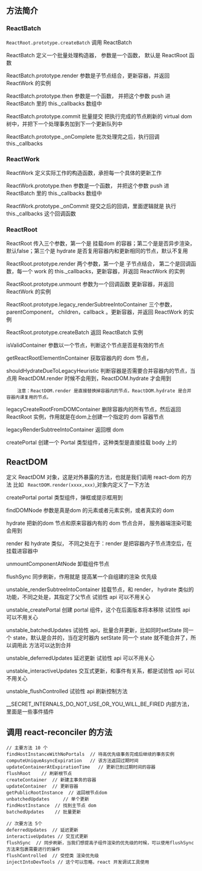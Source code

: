 ## 方法简介

### ReactBatch

`ReactRoot.prototype.createBatch` 调用 ReactBatch

ReactBatch          定义一个批量处理构造器， 参数是一个函数， 默认是 ReactRoot 函数

ReactBatch.prototype.render  参数是子节点结合，更新容器，并返回 ReactWork 的实例

ReactBatch.prototype.then   参数是一个函数， 并把这个参数 push 进 ReactBatch 里的 this._callbacks 数组中

ReactBatch.prototype.commit  批量提交 把执行完成的节点刷新的 virtual dom 树中，并把下一个处理事务加到下一个更新队列中

ReactBatch.prototype._onComplete  批次处理完之后，执行回调 this._callbacks

### ReactWork

ReactWork       定义实际工作的构造函数，承担每一个具体的更新工作

ReactWork.prototype.then  参数是一个函数， 并把这个参数 push 进 ReactBatch 里的 this._callbacks 数组中

ReactWork.prototype._onCommit  提交之后的回调，里面逻辑就是 执行 this._callbacks 这个回调函数

### ReactRoot

ReactRoot   传入三个参数，第一个是 挂载dom 的容器；第二个是是否异步渲染，默认false；第三个是 hydrate 是否复用容器内和更新相同的节点，默认不复用

ReactRoot.prototype.render    两个参数，第一个是 子节点结合， 第二个是回调函数，每一个 work 的 this._callbacks，更新容器，并返回 ReactWork 的实例

ReactRoot.prototype.unmount   参数为一个回调函数 更新容器，并返回 ReactWork 的实例

ReactRoot.prototype.legacy_renderSubtreeIntoContainer 三个参数，parentComponent， children，callback 。更新容器，并返回 ReactWork 的实例

ReactRoot.prototype.createBatch  返回 ReactBatch 实例 


isValidContainer      参数以一个节点，判断这个节点是否是有效的节点

getReactRootElementInContainer     获取容器内的 dom 节点，

shouldHydrateDueToLegacyHeuristic    判断容器是否需要合并容器内的节点，当点用 ReactDOM.render 时候不会用到，ReactDOM.hydrate 才会用到

        注意：ReactDOM.render 是直接替换掉容器内的节点，ReactDOM.hydrate 是合并 容器内课复用的节点。

legacyCreateRootFromDOMContainer    删除容器内的所有节点，然后返回 ReactRoot 实例，作用就是在dom上创建一个指定的 dom 容器节点

legacyRenderSubtreeIntoContainer    返回根 dom 

createPortal  创建一个 Portal 类型组件，这种类型是直接挂载 body 上的


## ReactDOM             

定义 ReactDOM 对象，这是对外暴露的方法，也就是我们调用 react-dom 的方法 比如 `` ReactDOM.render(xxxx,xxx)``,对象内定义了一下方法

createPortal       portal 类型组件，弹框或提示框用到

findDOMNode        参数是真是dom 的元素或者元素实例，或者真实的 dom

hydrate            把新的dom 节点和原来容器内有的 dom 节点合并， 服务器端渲染可能会用到

render             和 hydrate 类似， 不同之处在于：render 是把容器内子节点清空后，在挂载进容器中

unmountComponentAtNode  卸载组件节点

flushSync   同步刷新，作用就是 提高某一个自组建的渲染 优先级


unstable_renderSubtreeIntoContainer  挂载节点，和 render， hydrate 类似的功能，不同之处是，其指定了父节点 试验性 api  可以不用关心

unstable_createPortal  创建 portal 组件，这个在后面版本将本移除 试验性 api  可以不用关心

unstable_batchedUpdates  试验性 api，批量合并更新，比如同时setState 同一个 state，默认是合并的，当在定时器内 setState 同一个 state 就不能合并了，所以调用此 方法可以达到合并

unstable_deferredUpdates 延迟更新 试验性 api  可以不用关心

unstable_interactiveUpdates  交互式更新，和事件有关系，都是试验性 api  可以不用关心

unstable_flushControlled      试验性 api  刷新控制方法

__SECRET_INTERNALS_DO_NOT_USE_OR_YOU_WILL_BE_FIRED   内部方法，里面是一些事件插件


## 调用 react-reconciler 的方法
```
// 主要方法 10 个
findHostInstanceWithNoPortals  // 待高优先级事务完成后继续的事务实例
computeUniqueAsyncExpiration   // 该方法返回过期时间
updateContainerAtExpirationTime   // 更新已到过期时间的容器
flushRoot    // 刷新根节点
createContainer  // 新建主事务的容器
updateContainer  // 更新容器 
getPublicRootInstance  // 返回根节点dom
unbatchedUpdates     // 单个更新
findHostInstance  // 找到主节点 dom
batchedUpdates    // 批量更新

// 次要方法 5个
deferredUpdates  // 延迟更新
interactiveUpdates // 交互式更新
flushSync  // 同步刷新，当我们想提高子组件渲染的优先级的时候，可以使用flushSync方法来包裹需要进行的操作
flushControlled  // 受控类 渲染优先级
injectIntoDevTools // 这个可以忽略，react 开发调试工具使用
```






